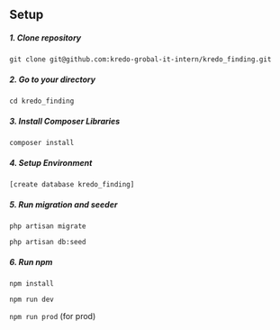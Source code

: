 ## Setup

##### 1. Clone repository
`git clone git@github.com:kredo-grobal-it-intern/kredo_finding.git`

##### 2. Go to your directory
`cd kredo_finding`

##### 3. Install Composer Libraries
`composer install`

##### 4. Setup Environment
`[create database kredo_finding]`

##### 5. Run migration and seeder
`php artisan migrate`

`php artisan db:seed`

##### 6. Run npm
`npm install`

`npm run dev`

`npm run prod` (for prod)	

